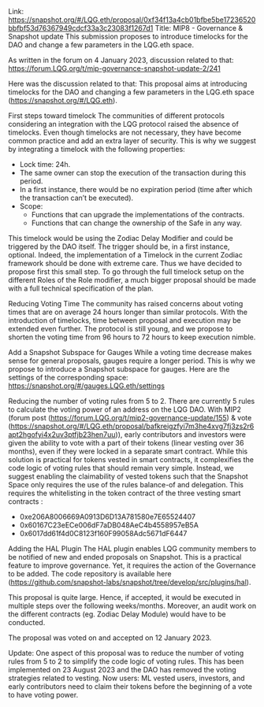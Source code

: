 Link: https://snapshot.org/#/LQG.eth/proposal/0xf34f13a4cb01bfbe5be17236520bbfbf53d76367949cdcf33a3c23083f1267d1
Title: MIP8 - Governance & Snapshot update
This submission proposes to introduce timelocks for the DAO and change a few parameters in the LQG.eth space.

As written in the forum on 4 January 2023, discussion related to that: https://forum.LQG.org/t/mip-governance-snapshot-update-2/241

Here was the discussion related to that:
This proposal aims at introducing timelocks for the DAO and changing a few parameters in the LQG.eth space (https://snapshot.org/#/LQG.eth).

First steps toward timelock
The communities of different protocols considering an integration with the LQG protocol raised the absence of timelocks. Even though timelocks are not necessary, they have become common practice and add an extra layer of security.
This is why we suggest by integrating a timelock with the following properties:
- Lock time: 24h.
- The same owner can stop the execution of the transaction during this period.
- In a first instance, there would be no expiration period (time after which the transaction can’t be executed).
- Scope:
    - Functions that can upgrade the implementations of the contracts.
    - Functions that can change the ownership of the Safe in any way.
 
This timelock would be using the Zodiac Delay Modifier and could be triggered by the DAO itself.
The trigger should be, in a first instance, optional. Indeed, the implementation of a Timelock in the current Zodiac framework should be done with extreme care. Thus we have decided to propose first this small step. To go through the full timelock setup on the different Roles of the Role modifier, a much bigger proposal should be made with a full technical specification of the plan.

Reducing Voting Time
The community has raised concerns about voting times that are on average 24 hours longer than similar protocols.
With the introduction of timelocks, time between proposal and execution may be extended even further. The protocol is still young, and we propose to shorten the voting time from 96 hours to 72 hours to keep execution nimble.

Add a Snapshot Subspace for Gauges
While a voting time decrease makes sense for general proposals, gauges require a longer period. This is why we propose to introduce a Snapshot subspace for gauges. Here are the settings of the corresponding space: https://snapshot.org/#/gauges.LQG.eth/settings

Reducing the number of voting rules from 5 to 2.
There are currently 5 rules to calculate the voting power of an address on the LQG DAO.
With MIP2 (forum post (https://forum.LQG.org/t/mip2-governance-update/155) & vote (https://snapshot.org/#/LQG.eth/proposal/bafkreigzfyi7m3he4xvg7fj3zs2r6apt2hgofyi4x2uv3ptfjb23hen7uu)), early contributors and investors were given the ability to vote with a part of their tokens (linear vesting over 36 months), even if they were locked in a separate smart contract.
While this solution is practical for tokens vested in smart contracts, it complexifies the code logic of voting rules that should remain very simple.
Instead, we suggest enabling the claimability of vested tokens such that the Snapshot Space only requires the use of the rules balance-of and delegation. This requires the whitelisting in the token contract of the three vesting smart contracts :
- 0xe206A8006669A0913D6D13A781580e7E65524407
- 0x60167C23eECe006dF7aDB048AeC4b4558957eB5A
- 0x6017dd61f4d0C8123f160F99058Adc5671dF6447

Adding the HAL Plugin
The HAL plugin enables LQG community members to be notified of new and ended proposals on Snapshot. This is a practical feature to improve governance. Yet, it requires the action of the Governance to be added.
The code repository is available here (https://github.com/snapshot-labs/snapshot/tree/develop/src/plugins/hal).

This proposal is quite large. Hence, if accepted, it would be executed in multiple steps over the following weeks/months. Moreover, an audit work on the different contracts (eg. Zodiac Delay Module) would have to be conducted.

The proposal was voted on and accepted on 12 January 2023.

Update:
One aspect of this proposal was to reduce the number of voting rules from 5 to 2 to simplify the code logic of voting rules.
This has been implemented on 23 August 2023 and the DAO has removed the voting strategies related to vesting. Now users: ML vested users, investors, and early contributors need to claim their tokens before the beginning of a vote to have voting power.
